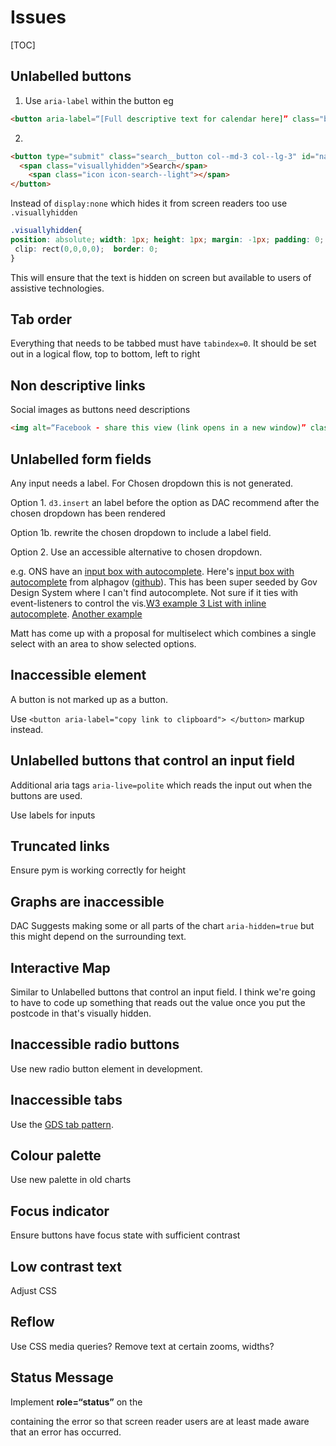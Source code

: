 # Issues



[TOC]

## Unlabelled buttons

1. Use `aria-label` within the button eg

```html
<button aria-label=“[Full descriptive text for calendar here]” class="btn btn--narrow btn--small datepicker__icon" id="js-start-date" type="button"><span class="icon icon-calendar--dark-small"></span></button>

```
2.
```html
<button type="submit" class="search__button col--md-3 col--lg-3" id="nav-search- submit"> 
  <span class="visuallyhidden">Search</span>
 	<span class="icon icon-search--light"></span>
</button>

```
Instead of `display:none` which hides it from screen readers too use `.visuallyhidden`
```css
.visuallyhidden{
position: absolute; width: 1px; height: 1px; margin: -1px; padding: 0; overflow: hidden;
 clip: rect(0,0,0,0);  border: 0;
}
```
This will ensure that the text is hidden on screen but available to users of assistive technologies.



## Tab order

Everything that needs to be tabbed must have `tabindex=0`. It should be set out in a logical flow, top to bottom, left to right

## Non descriptive links

Social images as buttons need descriptions

```html
<img alt=“Facebook - share this view (link opens in a new window)” class="socialicon" style="width: 30px; height: 30px;" src="images/facebook.svg">

```

## Unlabelled form fields

Any input needs a label. For Chosen dropdown this is not generated.

Option 1. `d3.insert` an label before the option as DAC recommend after the chosen dropdown has been rendered

Option 1b. rewrite the chosen dropdown to include a label field.

Option 2. Use an accessible alternative to chosen dropdown.  

e.g. ONS have an [input box with autocomplete](https://ons-design-system.netlify.app/components/autosuggest/). Here's [input box with autocomplete](https://alphagov.github.io/accessible-autocomplete/examples/form-single.html) from alphagov ([github](https://github.com/alphagov/accessible-autocomplete)).  This has been super seeded by Gov Design System where I can't find autocomplete. Not sure if it ties with event-listeners to control the vis.[W3 example 3 List with inline autocomplete](https://www.w3.org/TR/wai-aria-practices-1.1/examples/combobox/aria1.1pattern/listbox-combo.html). [Another example](https://adamsilver.io/articles/building-an-accessible-autocomplete-control/)



Matt has come up with a proposal for multiselect which combines a single select with an area to show selected options. 

## Inaccessible element 

A button is not marked up as a button.

Use `<button aria-label="copy link to clipboard"> </button>` markup instead.

## Unlabelled buttons that control an input field

Additional aria tags `aria-live=polite` which reads the input out when the buttons are used.

Use labels for inputs

## Truncated links

Ensure pym is working correctly for height

## Graphs are inaccessible

DAC Suggests making some or all parts of the chart `aria-hidden=true` but this might depend on the surrounding text.

## Interactive Map

Similar to Unlabelled buttons that control an input field. I think we're going to have to code up something that reads out the value once you put the postcode in that's visually hidden. 

## Inaccessible radio buttons

Use new radio button element in development.

## Inaccessible tabs

Use the [GDS tab pattern](https://design-system.service.gov.uk/components/tabs/).

## Colour palette

Use new palette in old charts

## Focus indicator

Ensure buttons have focus state with sufficient contrast

## Low contrast text

Adjust CSS

## Reflow

Use CSS media queries? Remove text at certain zooms, widths?

## Status Message

Implement **role=“status”** on the <div> containing the error so that screen reader users are at least made aware that an error has occurred.